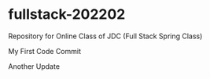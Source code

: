 # fullstack-202202
Repository for Online Class of JDC (Full Stack Spring Class)

My First Code Commit


Another Update
